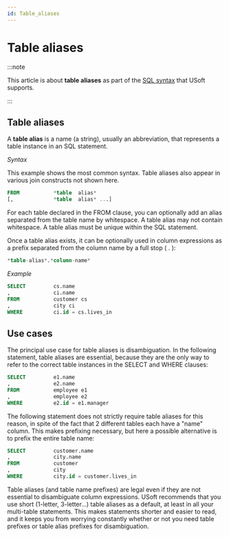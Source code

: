 ```yaml
---
id: Table_aliases
---
```


# Table aliases




:::note

This article is about **table aliases** as part of the [SQL syntax](/docs/Modeller_and_Rules_Engine/SQL_syntax) that USoft supports.

:::

## **Table aliases**

A **table alias** is a name (a string), usually an abbreviation, that represents a table instance in an SQL statement.

*Syntax*

This example shows the most common syntax. Table aliases also appear in various join constructs not shown here.

```sql
FROM           *table  alias*
[,             *table  alias* ...]
```

For each table declared in the FROM clause, you can optionally add an alias separated from the table name by whitespace. A table alias may not contain whitespace. A table alias must be unique within the SQL statement.

Once a table alias exists, it can be optionally used in column expressions as a prefix separated from the column name by a full stop ( . ):

```sql
*table-alias*.*column-name*
```

*Example*

```sql
SELECT         cs.name
,              ci.name
FROM           customer cs
,              city ci
WHERE          ci.id = cs.lives_in
```

## Use cases

The principal use case for table aliases is disambiguation. In the following statement, table aliases are essential, because they are the only way to refer to the correct table instances in the SELECT and WHERE clauses:

```sql
SELECT         e1.name
,              e2.name
FROM           employee e1
,              employee e2
WHERE          e2.id = e1.manager
```

The following statement does not strictly require table aliases for this reason, in spite of the fact that 2 different tables each have a "name" column. This makes prefixing necessary, but here a possible alternative is to prefix the entire table name:

```sql
SELECT         customer.name
,              city.name
FROM           customer
,              city
WHERE          city.id = customer.lives_in
```

Table aliases (and table name prefixes) are legal even if they are not essential to disambiguate column expressions. USoft recommends that you use short (1-letter, 3-letter...) table aliases as a default, at least in all your multi-table statements. This makes statements shorter and easier to read, and it keeps you from worrying constantly whether or not you need table prefixes or table alias prefixes for disambiguation.